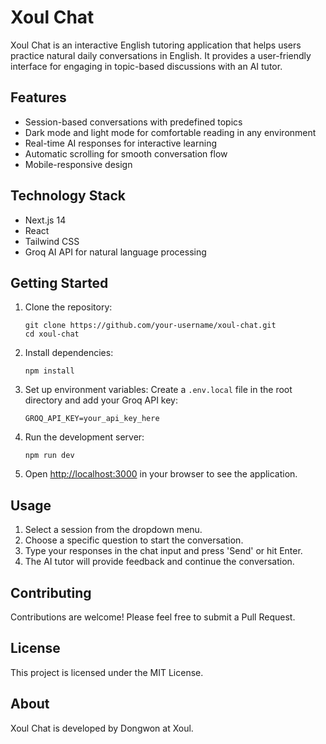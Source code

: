 # Xoul Chat

Xoul Chat is an interactive English tutoring application that helps users practice natural daily conversations in English. It provides a user-friendly interface for engaging in topic-based discussions with an AI tutor.

## Features

- Session-based conversations with predefined topics
- Dark mode and light mode for comfortable reading in any environment
- Real-time AI responses for interactive learning
- Automatic scrolling for smooth conversation flow
- Mobile-responsive design

## Technology Stack

- Next.js 14
- React
- Tailwind CSS
- Groq AI API for natural language processing

## Getting Started

1. Clone the repository:
   ```
   git clone https://github.com/your-username/xoul-chat.git
   cd xoul-chat
   ```

2. Install dependencies:
   ```
   npm install
   ```

3. Set up environment variables:
   Create a `.env.local` file in the root directory and add your Groq API key:
   ```
   GROQ_API_KEY=your_api_key_here
   ```

4. Run the development server:
   ```
   npm run dev
   ```

5. Open [http://localhost:3000](http://localhost:3000) in your browser to see the application.

## Usage

1. Select a session from the dropdown menu.
2. Choose a specific question to start the conversation.
3. Type your responses in the chat input and press 'Send' or hit Enter.
4. The AI tutor will provide feedback and continue the conversation.

## Contributing

Contributions are welcome! Please feel free to submit a Pull Request.

## License

This project is licensed under the MIT License.

## About

Xoul Chat is developed by Dongwon at Xoul.